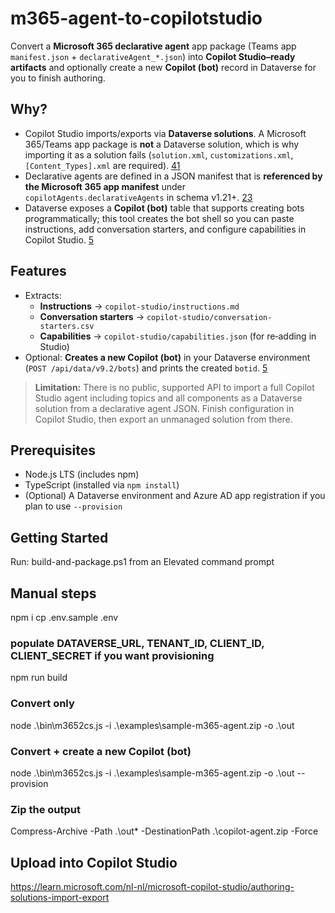 # m365-agent-to-copilotstudio

Convert a **Microsoft 365 declarative agent** app package (Teams app `manifest.json` + `declarativeAgent_*.json`) into **Copilot Studio–ready artifacts** and optionally create a new **Copilot (bot)** record in Dataverse for you to finish authoring.

## Why?

- Copilot Studio imports/exports via **Dataverse solutions**. A Microsoft 365/Teams app package is **not** a Dataverse solution, which is why importing it as a solution fails (`solution.xml`, `customizations.xml`, `[Content_Types].xml` are required). [4](https://learn.microsoft.com/en-us/microsoft-copilot-studio/authoring-solutions-import-export)[1](https://learn.microsoft.com/en-us/troubleshoot/power-platform/dataverse/working-with-solutions/the-solution-file-is-invalid)
- Declarative agents are defined in a JSON manifest that is **referenced by the Microsoft 365 app manifest** under `copilotAgents.declarativeAgents` in schema v1.21+. [2](https://learn.microsoft.com/en-us/microsoft-365-copilot/extensibility/declarative-agent-manifest-1.5)[3](https://learn.microsoft.com/en-us/microsoftteams/platform/resources/schema/manifest-schema)
- Dataverse exposes a **Copilot (bot)** table that supports creating bots programmatically; this tool creates the bot shell so you can paste instructions, add conversation starters, and configure capabilities in Copilot Studio. [5](https://learn.microsoft.com/en-us/power-apps/developer/data-platform/reference/entities/bot)

## Features

- Extracts:
  - **Instructions** → `copilot-studio/instructions.md`
  - **Conversation starters** → `copilot-studio/conversation-starters.csv`
  - **Capabilities** → `copilot-studio/capabilities.json` (for re‑adding in Studio)
- Optional: **Creates a new Copilot (bot)** in your Dataverse environment (`POST /api/data/v9.2/bots`) and prints the created `botid`. [5](https://learn.microsoft.com/en-us/power-apps/developer/data-platform/reference/entities/bot)

> **Limitation:** There is no public, supported API to import a full Copilot Studio agent including topics and all components as a Dataverse solution from a declarative agent JSON. Finish configuration in Copilot Studio, then export an unmanaged solution from there.

## Prerequisites

- Node.js LTS (includes npm)
- TypeScript (installed via `npm install`)
- (Optional) A Dataverse environment and Azure AD app registration if you plan to use `--provision`

## Getting Started

Run: build-and-package.ps1 from an Elevated command prompt

## Manual steps

npm i
cp .env.sample .env

### populate DATAVERSE_URL, TENANT_ID, CLIENT_ID, CLIENT_SECRET if you want provisioning

npm run build

### Convert only

node .\bin\m3652cs.js -i .\examples\sample-m365-agent.zip -o .\out

### Convert + create a new Copilot (bot)

node .\bin\m3652cs.js -i .\examples\sample-m365-agent.zip -o .\out --provision

### Zip the output

Compress-Archive -Path .\out\* -DestinationPath .\copilot-agent.zip -Force

## Upload into Copilot Studio

<https://learn.microsoft.com/nl-nl/microsoft-copilot-studio/authoring-solutions-import-export>
